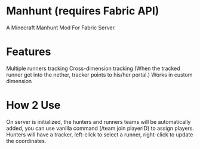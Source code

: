 # Manhunt (requires Fabric API)
A Minecraft Manhunt Mod For Fabric Server.

# Features
Multiple runners tracking
Cross-dimension tracking (When the tracked runner get into the nether, tracker points to his/her portal.)
Works in custom dimension

# How 2 Use
On server is initialized, the hunters and runners teams will be automatically added, you can use vanilla command (/team join playerID) to assign players.
Hunters will have a tracker, left-click to select a runner, right-click to update the coordinates.
